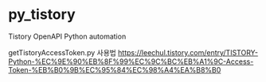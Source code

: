 # py_tistory
Tistory OpenAPI Python automation

getTistoryAccessToken.py
사용법
https://leechul.tistory.com/entry/TISTORY-Python-%EC%9E%90%EB%8F%99%EC%9C%BC%EB%A1%9C-Access-Token-%EB%B0%9B%EC%95%84%EC%98%A4%EA%B8%B0
